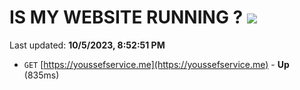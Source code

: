 # IS MY WEBSITE RUNNING ? [![](https://img.shields.io/static/v1?label=Sponsor&message=%E2%9D%A4&logo=GitHub&color=%23fe8e86)](https://github.com/sponsors/<username>)

Last updated: **10/5/2023, 8:52:51 PM**

- `GET` [https://youssefservice.me](https://youssefservice.me) - **Up** (835ms)
